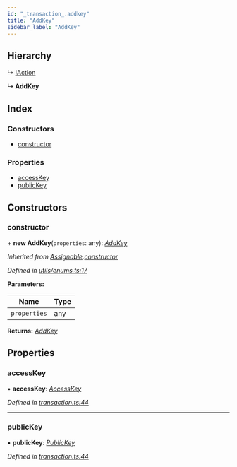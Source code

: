 ```yaml
---
id: "_transaction_.addkey"
title: "AddKey"
sidebar_label: "AddKey"
---
```


## Hierarchy

  ↳ [IAction](_transaction_.iaction.md)

  ↳ **AddKey**

## Index

### Constructors

* [constructor](_transaction_.addkey.md#constructor)

### Properties

* [accessKey](_transaction_.addkey.md#accesskey)
* [publicKey](_transaction_.addkey.md#publickey)

## Constructors

###  constructor

\+ **new AddKey**(`properties`: any): *[AddKey](_transaction_.addkey.md)*

*Inherited from [Assignable](_utils_enums_.assignable.md).[constructor](_utils_enums_.assignable.md#constructor)*

*Defined in [utils/enums.ts:17](https://github.com/nearprotocol/nearlib/blob/b73a399/src.ts/utils/enums.ts#L17)*

**Parameters:**

Name | Type |
------ | ------ |
`properties` | any |

**Returns:** *[AddKey](_transaction_.addkey.md)*

## Properties

###  accessKey

• **accessKey**: *[AccessKey](_transaction_.accesskey.md)*

*Defined in [transaction.ts:44](https://github.com/nearprotocol/nearlib/blob/b73a399/src.ts/transaction.ts#L44)*

___

###  publicKey

• **publicKey**: *[PublicKey](_utils_key_pair_.publickey.md)*

*Defined in [transaction.ts:44](https://github.com/nearprotocol/nearlib/blob/b73a399/src.ts/transaction.ts#L44)*
